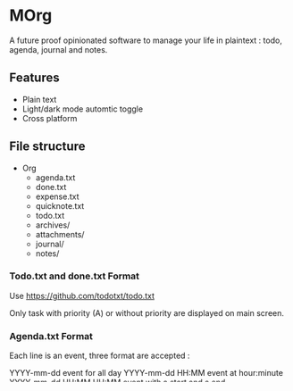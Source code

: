 # MOrg

A future proof opinionated software to manage your life in plaintext : todo, agenda, journal and notes.

## Features

- Plain text
- Light/dark mode automtic toggle
- Cross platform

## File structure

- Org
  - agenda.txt
  - done.txt
  - expense.txt
  - quicknote.txt
  - todo.txt
  - archives/
  - attachments/
  - journal/
  - notes/

### Todo.txt and done.txt Format

Use https://github.com/todotxt/todo.txt

Only task with priority (A) or without priority are displayed on main screen.

### Agenda.txt Format

Each line is an event, three format are accepted :
    
YYYY-mm-dd event for all day
YYYY-mm-dd HH:MM event  at hour:minute
YYYY-mm-dd HH:MM HH:MM event with a start and a end

## Roadmap

- [ ] Auto cleaning agenda events
- [ ] Toolbar in note editor
  - [ ] Add hours/minute selector to add event
  - [x] Add shortcut indent / unindent
  - [x] add shortcut for todo/done
- [ ] Share a note
- [ ] Receive android intent

## Sync

Syncing isn t implemented in MOrg, you can use the sync tool you prefers. I personnaly use syncthing.

## Screenshots

### Dark Mode
![App Screenshot](screenshots/main_dark.jpg)
![App Screenshot](screenshots/main_dark_notes.jpg)
![App Screenshot](screenshots/note_dark.jpg)

### Light Mode
![App Screenshot](screenshots/main.jpg)
![App Screenshot](screenshots/note.jpg)

